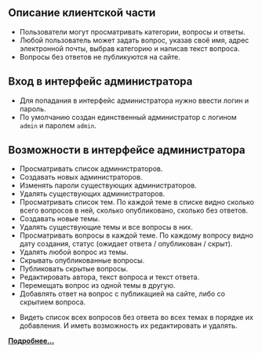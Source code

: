 ## Описание клиентской части

- Пользователи могут просматривать категории, вопросы и ответы.
- Любой пользователь может задать вопрос, указав своё имя, адрес электронной почты, выбрав категорию и написав текст вопроса.
- Вопросы без ответов не публикуются на сайте.

## Вход в интерфейс администратора

+ Для попадания в интерфейс администратора нужно ввести логин и пароль.
+ По умолчанию создан единственный администратор с логином `admin` и паролем `admin`.

## Возможности в интерфейсе администратора

+ Просматривать список администраторов.
+ Создавать новых администраторов.
+ Изменять пароли существующих администраторов.
+ Удалять существующих администраторов.
+ Просматривать список тем. По каждой теме в списке видно сколько всего вопросов в ней, сколько опубликовано, сколько без ответов.
+ Создавать новые темы.
+ Удалять существующие темы и все вопросы в них.
+ Просматривать вопросы в каждой теме. По каждому вопросу видно дату создания, статус (ожидает ответа / опубликован / скрыт).
+ Удалять любой вопрос из темы.
+ Скрывать опубликованные вопросы.
+ Публиковать скрытые вопросы.
+ Редактировать автора, текст вопроса и текст ответа.
+ Перемещать вопрос из одной темы в другую.
+ Добавлять ответ на вопрос с публикацией на сайте, либо со скрытием вопроса.
- Видеть список всех вопросов без ответа во всех темах в порядке их добавления. И иметь возможность их редактировать и удалять.

**[Подробнее...](https://netology-university.bitbucket.io/php/graduate-work/faq/)**
